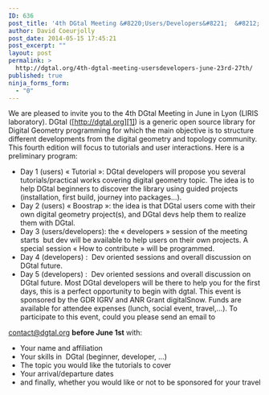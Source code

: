 ```yaml
---
ID: 636
post_title: '4th DGtal Meeting &#8220;Users/Developers&#8221;  &#8212; June 23rd &#8211; 27th'
author: David Coeurjolly
post_date: 2014-05-15 17:45:21
post_excerpt: ""
layout: post
permalink: >
  http://dgtal.org/4th-dgtal-meeting-usersdevelopers-june-23rd-27th/
published: true
ninja_forms_form:
  - "0"
---
```

We are pleased to invite you to the 4th DGtal Meeting in June in Lyon (LIRIS laboratory). DGtal ([http://dgtal.org][1]) is a generic open source library for Digital Geometry programming for which the main objective is to structure different developments from the digital geometry and topology community. This fourth edition will focus to tutorials and user interactions. Here is a preliminary program: 
*   Day 1 (users) « Tutorial »: DGtal developers will propose you several tutorials/practical works covering digital geometry topic. The idea is to help DGtal beginners to discover the library using guided projects (installation, first build, journey into packages…).
*   Day 2 (users) « Boostrap »: the idea is that DGtal users come with their own digital geometry project(s), and DGtal devs help them to realize them with DGtal.
*   Day 3 (users/developers): the « developers » session of the meeting starts  but dev will be available to help users on their own projects. A special session « How to contribute » will be programmed.
*   Day 4 (developers) :  Dev oriented sessions and overall discussion on DGtal future.
*   Day 5 (developers) :  Dev oriented sessions and overall discussion on DGtal future. Most DGtal developers will be there to help you for the first days, this is a perfect opportunity to begin with dgtal. This event is sponsored by the GDR IGRV and ANR Grant digitalSnow. Funds are available for attendee expenses (lunch, social event, travel,…). To participate to this event, could you please send an email to  

<contact@dgtal.org> **before June 1st** with: 
*   Your name and affiliation
*   Your skills in  DGtal (beginner, developer, …)
*   The topic you would like the tutorials to cover
*   Your arrival/departure dates
*   and finally, whether you would like or not to be sponsored for your travel

 [1]: http://dgtal.org/